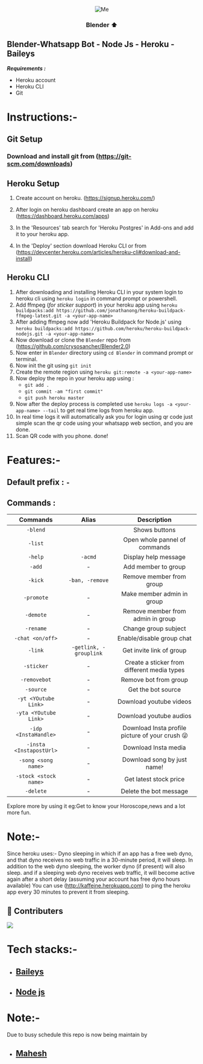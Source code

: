 
<div align=center>
 
![Me](https://media1.tenor.com/images/5c4a3ccf067bb81cbee83e4eb8f723f4/tenor.gif?itemid=22829192)
### Blender ⬆</div>    

## Blender-Whatsapp Bot - Node Js - Heroku - Baileys

**_Requirements :_**

- Heroku account
- Heroku CLI
- Git

# Instructions:-

## Git Setup
### Download and install git from (https://git-scm.com/downloads)

## Heroku Setup

1. Create account on heroku. (https://signup.heroku.com/)

2. After login on heroku dashboard create an app on heroku (https://dashboard.heroku.com/apps)

3. In the 'Resources' tab search for 'Heroku Postgres' in Add-ons and add it to your heroku app. 

4. In the 'Deploy' section download Heroku CLI or from (https://devcenter.heroku.com/articles/heroku-cli#download-and-install)

## Heroku CLI

1. After downloading and installing Heroku CLI in your system login to heroku cli using `heroku login` in command prompt or powershell.
2. Add ffmpeg (*for sticker support*) in your heroku app using `heroku buildpacks:add https://github.com/jonathanong/heroku-buildpack-ffmpeg-latest.git -a <your-app-name>`
3. After adding ffmpeg now add 'Heroku Buildpack for Node.js' using  `heroku buildpacks:add https://github.com/heroku/heroku-buildpack-nodejs.git -a <your-app-name>`
4. Now download or clone the `Blender` repo from (https://github.com/crysosancher/Blender2.0) 
5. Now enter in `Blender` directory using `cd Blender` in command prompt or terminal.
6. Now init the git using `git init`
7. Create the remote region using `heroku git:remote -a <your-app-name>`
8. Now deploy the repo in your heroku app using :
   - `git add .`
   - `git commit -am "first commit"`
   - `git push heroku master`
9. Now after the deploy process is completed use `heroku logs -a <your-app-name> --tail` to get real time logs from heroku app.
10. In real time logs it will automatically ask you for login using qr code just simple scan the qr code using your whatsapp web section, and you are done.
11. Scan QR code with you phone. done!


# Features:-

## Default prefix : `-`

## Commands :

|  Commands             |       Alias                  |       Description        |
| :--------:            |       :----:                 | :----------------------: |
|   `-blend`            |                              |   Shows buttons          |
|     `-list`           |                              |  Open whole pannel of commands|
|   `-help`             |       `-acmd`                |  Display help message    |
|    `-add`             |       -                      |    Add member to group    |
|   `-kick`             |       `-ban, -remove`        |   Remove member from group    |
|  `-promote`           |       -                      |  Make member admin in group  |
|  `-demote`            |       -                      |  Remove member from admin in group |
|  `-rename`            |       -                      |  Change group subject |
|   `-chat <on/off>`    |       -                      |  Enable/disable group chat |
|   `-link`             |       `-getlink, -grouplink` |  Get invite link of group |
|   `-sticker`          |       -                      |  Create a sticker from different media types |
| `-removebot`          |       -                      | Remove bot from group |
| `-source`             |       -                      | Get the bot source |
| `-yt <YOutube Link>`  |       -                      | Download youtube videos|
| `-yta <YOutube Link>` |       -                      | Download youtube audios|
| `-idp <InstaHandle>`  |       -                      | Download Insta profile picture of your crush 😜 |
|`-insta <InstapostUrl>`|       -                      | Download Insta media |
|`-song <song name>`    |       -                      | Download song by just name! |
|`-stock <stock name>`  |       -                      | Get latest stock price |
|`-delete`              |       -                      | Delete the bot message |

Explore more by using it eg:Get to know your Horoscope,news and a lot more fun.
# Note:-
   Since heroku uses:- Dyno sleeping in which if an app has a free web dyno, and that dyno receives no web traffic in a 30-minute period, it will sleep. In addition to the web dyno sleeping, the worker dyno (if present) will also sleep. and if a sleeping web dyno receives web traffic, it will become active again after a short delay (assuming your account has free dyno hours available)
   You can use (http://kaffeine.herokuapp.com) to ping the heroku app every 30 minutes to prevent it from sleeping.
   
## 🤝 Contributers
<a href="https://github.com/crysosancher/Blender2.0/graphs/contributors">
  <img src="https://contrib.rocks/image?repo=crysosancher/Blender2.0" />
</a>


# Tech stacks:-
- ## [Baileys](https://github.com/adiwajshing/Baileys)
- ## [Node js](https://github.com/nodejs/node)


# Note:-
Due to  busy schedule this repo is now being maintain by 
- ## [Mahesh](https://github.com/jacktheboss220)
